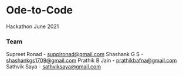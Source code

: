 # Ode-to-Code
Hackathon June 2021

### Team
Supreet Ronad - suppironad@gmail.com
Shashank G S - shashankgs1709@gmail.com
Prathik B Jain - prathikbafna@gmail.com
Sathvik Saya - sathviksaya@gmail.com
